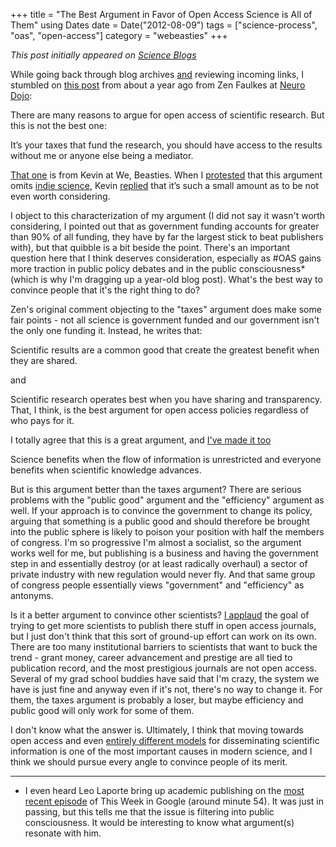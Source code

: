 +++
title = "The Best Argument in Favor of Open Access Science is All of Them"
using Dates
date = Date("2012-08-09")
tags = ["science-process", "oas", "open-access"]
category = "webeasties"
+++

_This post initially appeared on [Science Blogs](http://scienceblogs.com/webeasties)_

While going back through blog archives [and](http://neurodojo.blogspot.com/2011/06/open-access-and-taxes.html?showComment=1308753104679#c8058223782025394800) reviewing incoming links, I stumbled on [this post](http://neurodojo.blogspot.com/2011/06/open-access-and-taxes.html) from about a year ago from Zen Faulkes at [Neuro Dojo](http://neurodojo.blogspot.com/):

There are many reasons to argue for open access of scientific research. But this is not the best one:

It’s your taxes that fund the research, you should have access to the results without me or anyone else being a mediator.

[That one](http://scienceblogs.com/webeasties/2011/06/science_publishers_dont_care_a.php) is from Kevin at We, Beasties. When I [protested](http://scienceblogs.com/webeasties/2011/06/science_publishers_dont_care_a.php#comment-4188045) that this argument omits [indie science](http://neurodojo.blogspot.com/2010/12/indie-spirit.html), Kevin [replied](http://scienceblogs.com/webeasties/2011/06/science_publishers_dont_care_a.php#comment-4188268) that it’s such a small amount as to be not even worth considering.

I object to this characterization of my argument (I did not say it wasn't worth considering, I pointed out that as government funding accounts for greater than 90% of all funding, they have by far the largest stick to beat publishers with), but that quibble is a bit beside the point. There's an important question here that I think deserves consideration, especially as #OAS gains more traction in public policy debates and in the public consciousness* (which is why I'm dragging up a year-old blog post). What's the best way to convince people that it's the right thing to do?

Zen's original comment objecting to the "taxes" argument does make some fair points - not all science is government funded and our government isn't the only one funding it. Instead, he writes that:

Scientific results are a common good that create the greatest benefit when they are shared.

and

Scientific research operates best when you have sharing and transparency. That, I think, is the best argument for open access policies regardless of who pays for it.

I totally agree that this is a great argument, and [I've made it too](http://scienceblogs.com/webeasties/2012/02/21/the-future-of-science-pub/)

Science benefits when the flow of information is unrestricted and everyone benefits when scientific knowledge advances.

But is this argument better than the taxes argument? There are serious problems with the "public good" argument and the "efficiency" argument as well. If your approach is to convince the government to change its policy, arguing that something is a public good and should therefore be brought into the public sphere is likely to poison your position with half the members of congress. I'm so progressive I'm almost a socialist, so the argument works well for me, but publishing is a business and having the government step in and essentially destroy (or at least radically overhaul) a sector of private industry with new regulation would never fly. And that same group of congress people essentially views "government" and "efficiency" as antonyms.

Is it a better argument to convince other scientists? [I applaud](http://scienceblogs.com/webeasties/2012/04/24/harvard-libraries-join-the-fig/) the goal of trying to get more scientists to publish there stuff in open access journals, but I just don't think that this sort of ground-up effort can work on its own. There are too many institutional barriers to scientists that want to buck the trend - grant money, career advancement and prestige are all tied to publication record, and the most prestigious journals are not open access. Several of my grad school buddies have said that I'm crazy, the system we have is just fine and anyway even if it's not, there's no way to change it. For them, the taxes argument is probably a loser, but maybe efficiency and public good will only work for some of them.

I don't know what the answer is. Ultimately, I think that moving towards open access and even [entirely different models](http://scienceblogs.com/webeasties/2012/02/21/the-future-of-science-pub/) for disseminating scientific information is one of the most important causes in modern science, and I think we should pursue every angle to convince people of its merit.

---

* I even heard Leo Laporte bring up academic publishing on the [most recent episode](http://twit.tv/show/this-week-in-google/158) of This Week in Google (around minute 54). It was just in passing, but this tells me that the issue is filtering into public consciousness. It would be interesting to know what argument(s) resonate with him.

      
  
